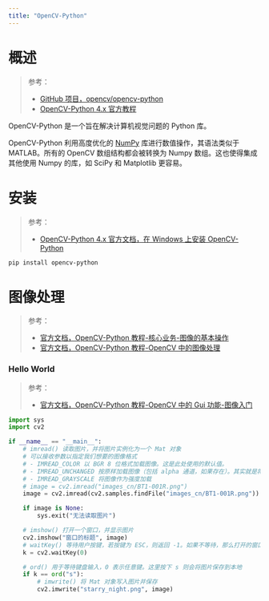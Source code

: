 ```yaml
---
title: "OpenCV-Python"
---
```


# 概述

> 参考：
>
> - [GitHub 项目，opencv/opencv-python](https://github.com/opencv/opencv-python)
> - [OpenCV-Python 4.x 官方教程](https://docs.opencv.org/4.x/d6/d00/tutorial_py_root.html)

OpenCV-Python 是一个旨在解决计算机视觉问题的 Python 库。

OpenCV-Python 利用高度优化的 [NumPy](/docs/12.AI/科学计算/NumPy.md) 库进行数值操作，其语法类似于 MATLAB。所有的 OpenCV 数组结构都会被转换为 Numpy 数组。这也使得集成其他使用 Numpy 的库，如 SciPy 和 Matplotlib 更容易。

# 安装

> 参考：
>
> - [OpenCV-Python 4.x 官方文档，在 Windows 上安装 OpenCV-Python](https://docs.opencv.org/4.x/d5/de5/tutorial_py_setup_in_windows.html)

```bash
pip install opencv-python
```

# 图像处理

> 参考：
>
> - [官方文档，OpenCV-Python 教程-核心业务-图像的基本操作](https://docs.opencv.org/4.x/d3/df2/tutorial_py_basic_ops.html)
> - [官方文档，OpenCV-Python 教程-OpenCV 中的图像处理](https://docs.opencv.org/4.x/d2/d96/tutorial_py_table_of_contents_imgproc.html)

### Hello World

> 参考：
>
> - [官方文档，OpenCV-Python 教程-OpenCV 中的 Gui 功能-图像入门](https://docs.opencv.org/4.x/db/deb/tutorial_display_image.html)

```python
import sys
import cv2

if __name__ == "__main__":
    # imread() 读取图片，并将图片实例化为一个 Mat 对象
    # 可以接收参数以指定我们想要的图像格式
    # - IMREAD_COLOR 以 BGR 8 位格式加载图像。这是此处使用的默认值。
    # - IMREAD_UNCHANGED 按原样加载图像（包括 alpha 通道，如果存在）。其实就是将图片变为黑白的了
    # - IMREAD_GRAYSCALE 将图像作为强度加载
    # image = cv2.imread("images_cn/BT1-001R.png")
    image = cv2.imread(cv2.samples.findFile("images_cn/BT1-001R.png"))

    if image is None:
        sys.exit("无法读取图片")

    # imshow() 打开一个窗口，并显示图片
    cv2.imshow("窗口的标题", image)
    # waitKey() 等待用户按键，若按键为 ESC，则返回 -1。如果不等待，那么打开的窗口瞬间就会关闭
    k = cv2.waitKey(0)

    # ord() 用于等待键盘输入，0 表示任意键。这里按下 s 则会将图片保存到本地
    if k == ord("s"):
        # imwrite() 将 Mat 对象写入图片并保存
        cv2.imwrite("starry_night.png", image)
```
